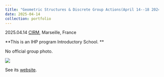 ```yaml
---
title: "Geometric Structures & Discrete Group Actions(April 14--18 2024)"
date: 2025-04-14
collection: portfolio
---
```


2025.04.14 [CIRM](https://www.cirm-math.com/), Marseille, France

**This is an IHP program Introductory School. ** 

No official group photo.

<img src="https://llddeddym.github.io/images/2025-04-14.jpg"/>

See its [website](https://conferences.cirm-math.fr/3241.html).
